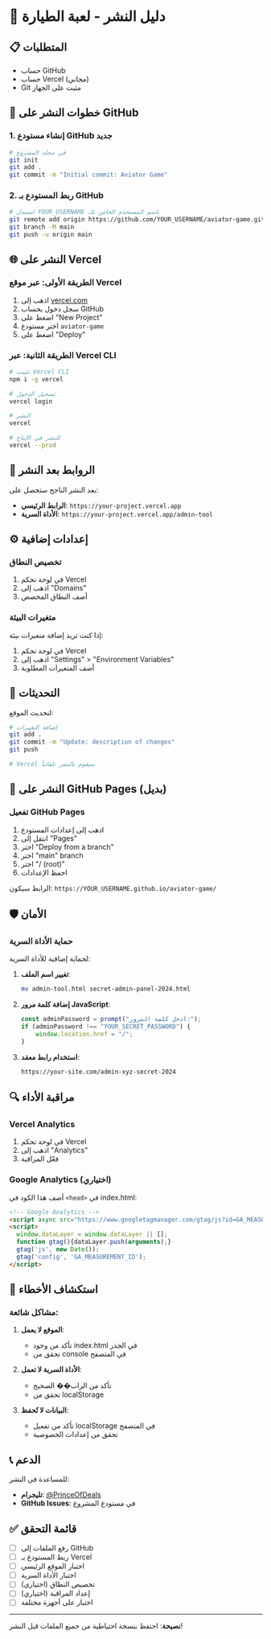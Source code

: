 # 🚀 دليل النشر - لعبة الطيارة

## 📋 المتطلبات

- حساب GitHub
- حساب Vercel (مجاني)
- Git مثبت على الجهاز

## 🔧 خطوات النشر على GitHub

### 1. إنشاء مستودع GitHub جديد

```bash
# في مجلد المشروع
git init
git add .
git commit -m "Initial commit: Aviator Game"
```

### 2. ربط المستودع بـ GitHub

```bash
# استبدل YOUR_USERNAME باسم المستخدم الخاص بك
git remote add origin https://github.com/YOUR_USERNAME/aviator-game.git
git branch -M main
git push -u origin main
```

## 🌐 النشر على Vercel

### الطريقة الأولى: عبر موقع Vercel

1. اذهب إلى [vercel.com](https://vercel.com)
2. سجل دخول بحساب GitHub
3. اضغط على "New Project"
4. اختر مستودع `aviator-game`
5. اضغط على "Deploy"

### الطريقة الثانية: عبر Vercel CLI

```bash
# تثبيت Vercel CLI
npm i -g vercel

# تسجيل الدخول
vercel login

# النشر
vercel

# للنشر في الإنتاج
vercel --prod
```

## 🔗 الروابط بعد النشر

بعد النشر الناجح ستحصل على:

- **الرابط الرئيسي**: `https://your-project.vercel.app`
- **الأداة السرية**: `https://your-project.vercel.app/admin-tool`

## ⚙️ إعدادات إضافية

### تخصيص النطاق

1. في لوحة تحكم Vercel
2. اذهب إلى "Domains"
3. أضف النطاق المخصص

### متغيرات البيئة

إذا كنت تريد إضافة متغيرات بيئة:

1. في لوحة تحكم Vercel
2. اذهب إلى "Settings" > "Environment Variables"
3. أضف المتغيرات المطلوبة

## 🔄 التحديثات

لتحديث الموقع:

```bash
# إضافة التغييرات
git add .
git commit -m "Update: description of changes"
git push

# Vercel سيقوم بالنشر تلقائياً
```

## 📱 النشر على GitHub Pages (بديل)

### تفعيل GitHub Pages

1. اذهب إلى إعدادات المستودع
2. انتقل إلى "Pages"
3. اختر "Deploy from a branch"
4. اختر "main" branch
5. اختر "/ (root)"
6. احفظ الإعدادات

الرابط سيكون: `https://YOUR_USERNAME.github.io/aviator-game/`

## 🛡️ الأمان

### حماية الأداة السرية

لحماية إضافية للأداة السرية:

1. **تغيير اسم الملف**:
   ```bash
   mv admin-tool.html secret-admin-panel-2024.html
   ```

2. **إضافة كلمة مرور JavaScript**:
   ```javascript
   const adminPassword = prompt("أدخل كلمة المرور:");
   if (adminPassword !== "YOUR_SECRET_PASSWORD") {
       window.location.href = "/";
   }
   ```

3. **استخدام رابط معقد**:
   ```
   https://your-site.com/admin-xyz-secret-2024
   ```

## 🔍 مراقبة الأداء

### Vercel Analytics

1. في لوحة تحكم Vercel
2. اذهب إلى "Analytics"
3. فعّل المراقبة

### Google Analytics (اختياري)

أضف هذا الكود في `<head>` في index.html:

```html
<!-- Google Analytics -->
<script async src="https://www.googletagmanager.com/gtag/js?id=GA_MEASUREMENT_ID"></script>
<script>
  window.dataLayer = window.dataLayer || [];
  function gtag(){dataLayer.push(arguments);}
  gtag('js', new Date());
  gtag('config', 'GA_MEASUREMENT_ID');
</script>
```

## 🐛 استكشاف الأخطاء

### مشاكل شائعة:

1. **الموقع لا يعمل**:
   - تأكد من وجود index.html في الجذر
   - تحقق من console في المتصفح

2. **الأداة السرية لا تعمل**:
   - تأكد من الراب�� الصحيح
   - تحقق من localStorage

3. **البيانات لا تُحفظ**:
   - تأكد من تفعيل localStorage في المتصفح
   - تحقق من إعدادات الخصوصية

## 📞 الدعم

للمساعدة في النشر:
- **تليجرام**: [@PrinceOfDeals](https://t.me/PrinceOfDeals)
- **GitHub Issues**: في مستودع المشروع

## ✅ قائمة التحقق

- [ ] رفع الملفات إلى GitHub
- [ ] ربط المستودع بـ Vercel
- [ ] اختبار الموقع الرئيسي
- [ ] اختبار الأداة السرية
- [ ] تخصيص النطاق (اختياري)
- [ ] إعداد المراقبة (اختياري)
- [ ] اختبار على أجهزة مختلفة

---

**نصيحة**: احتفظ بنسخة احتياطية من جميع الملفات قبل النشر!